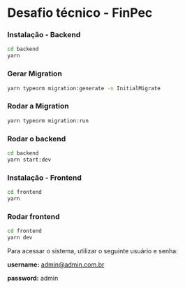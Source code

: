 # Desafio técnico - FinPec

### Instalação - Backend

```bash
cd backend
yarn
```

### Gerar Migration

```bash
yarn typeorm migration:generate -n InitialMigrate
```

### Rodar a Migration

```bash
yarn typeorm migration:run
```

### Rodar o backend

```bash
cd backend
yarn start:dev
```

### Instalação - Frontend

```bash
cd frontend
yarn
```

### Rodar frontend

```bash
cd frontend
yarn dev
```

Para acessar o sistema, utilizar o seguinte usuário e senha:

**username:** admin@admin.com.br

**password:** admin
